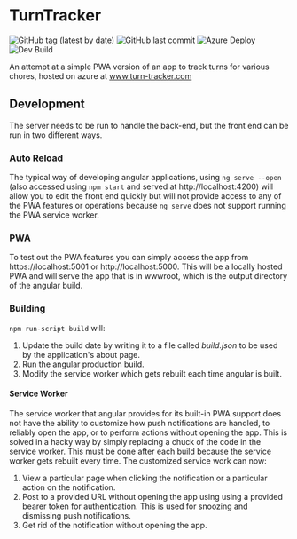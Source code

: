 # TurnTracker
![GitHub tag (latest by date)](https://img.shields.io/github/v/tag/joshstrohminger/TurnTracker)
![GitHub last commit](https://img.shields.io/github/last-commit/joshstrohminger/TurnTracker)
![Azure Deploy](https://github.com/joshstrohminger/TurnTracker/workflows/Azure%20Deploy/badge.svg?branch=master)
![Dev Build](https://github.com/joshstrohminger/TurnTracker/workflows/Dev%20Build/badge.svg?branch=develop)

An attempt at a simple PWA version of an app to track turns for various chores, hosted on azure at www.turn-tracker.com

## Development
The server needs to be run to handle the back-end, but the front end can be run in two different ways.

### Auto Reload
The typical way of developing angular applications, using `ng serve --open` (also accessed using `npm start` and served at http://localhost:4200) will allow you to edit the front end quickly but will not provide access to any of the PWA features or operations because `ng serve` does not support running the PWA service worker.

### PWA
To test out the PWA features you can simply access the app from https://localhost:5001 or http://localhost:5000. This will be a locally hosted PWA and will serve the app that is in wwwroot, which is the output directory of the angular build.

### Building
`npm run-script build` will:

1. Update the build date by writing it to a file called _build.json_ to be used by the application's about page.
1. Run the angular production build.
1. Modify the service worker which gets rebuilt each time angular is built.

#### Service Worker
The service worker that angular provides for its built-in PWA support does not have the ability to customize how push notifications are handled, to reliably open the app, or to perform actions without opening the app. This is solved in a hacky way by simply replacing a chuck of the code in the service worker. This must be done after each build because the service worker gets rebuilt every time. The customized service work can now:

1. View a particular page when clicking the notification or a particular action on the notification.
1. Post to a provided URL without opening the app using using a provided bearer token for authentication. This is used for snoozing and dismissing push notifications. 
1. Get rid of the notification without opening the app.
